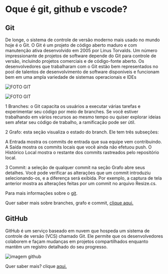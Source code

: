 # Oque é git, github e vscode?

## Git

De longe, o sistema de controle de versão moderno mais usado no mundo hoje é o Git. O Git é um projeto de código aberto maduro e com manutenção ativa desenvolvido em 2005 por Linus Torvalds. Um número impressionante de projetos de software depende do Git para controle de versão, incluindo projetos comerciais e de código-fonte aberto. Os desenvolvedores que trabalharam com o Git estão bem representados no pool de talentos de desenvolvimento de software disponíveis e funcionam bem em uma ampla variedade de sistemas operacionais e IDEs

![FOTO GIT](https://upload.wikimedia.org/wikipedia/commons/thumb/e/e0/Git-logo.svg/1200px-Git-logo.svg.png)


![FOTO GIT](https://learn.microsoft.com/pt-br/visualstudio/version-control/media/vs-2022/git-repository-browse-ui.png?view=vs-2022)

1 Branches: o Git capacita os usuários a executar várias tarefas e experimentar seu código por meio de branches. Se você estiver trabalhando em vários recursos ao mesmo tempo ou quiser explorar ideias sem afetar seu código de trabalho, a ramificação pode ser útil.

2 Grafo: esta seção visualiza o estado do branch. Ele tem três subseções:

 A Entrada mostra os commits de entrada que sua equipe vem contribuindo.
 A Saída mostra os commits locais que você ainda não efetuou push.
 O Histórico Local mostra o restante dos commits rastreados pelo repositório local.

 3 Commit: a seleção de qualquer commit na seção Grafo abre seus detalhes. Você pode verificar as alterações que um commit introduziu selecionando-os, e a diferença será exibida. Por exemplo, a captura de tela anterior mostra as alterações feitas por um commit no arquivo Resize.cs.

Para mais informações sobre o [git](https://www.atlassian.com/br/git/tutorials/what-is-git).

Quer saber mais sobre branches, grafo e commit, [clique aqui.](https://learn.microsoft.com/pt-br/visualstudio/version-control/git-browse-repository?view=vs-2022)


## GitHub

 GitHub é um serviço baseado em nuvem que hospeda um sistema de controle de versão (VCS) chamado Git. Ele permite que os desenvolvedores colaborem e façam mudanças em projetos compartilhados enquanto mantêm um registro detalhado do seu progresso.

![imagem github](https://www.webfx.com/wp-content/uploads/2022/08/github-logo.png)


Quer saber mais? clique [aqui.](https://www.hostinger.com.br/tutoriais/o-que-github)
